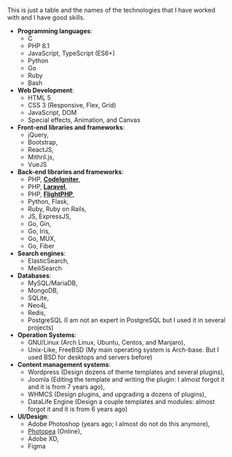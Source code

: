This is just a table and the names of the technologies that I have worked with and I have good skills.

*   **Programming languages**:
    *   C
    *   PHP 8.1
    *   JavaScript, TypeScript (ES6+)
    *   Python
    *   Go
    *   Ruby
    *   Bash
*   **Web Development**:
    *   HTML 5
    *   CSS 3 (Responsive, Flex, Grid)
    *   JavaScript, DOM
    *   Special effects, Animation, and Canvas
*   **Front-end libraries and frameworks**:
    *   jQuery,
    *   Bootstrap,
    *   ReactJS,
    *   Mithril.js,
    *   VueJS
*   **Back-end libraries and frameworks**:
    *   PHP, **[CodeIgniter](https://www.codeigniter.com/)**,
    *   PHP, **[Laravel](https://laravel.com/)**,
    *   PHP, **[FlightPHP](https://flightphp.com/)**,
    <!-- TODO: link to websites -->
    *   Python, Flask,
    *   Ruby, Ruby on Rails,
    *   JS, ExpressJS,
    *   Go, Gin,
    *   Go, Iris,
    *   Go, MUX,
    *   Go, Fiber
*   **Search engines**:
    *   ElasticSearch,
    *   MeiliSearch
*   **Databases**:
    *   MySQL/MariaDB,
    *   MongoDB,
    *   SQLite,
    *   Neo4j,
    *   Redis,
    *   PostgreSQL (I am not an expert in PostgreSQL but I used it in several projects)
*   **Operation Systems**:
    *   GNU/Linux (Arch Linux, Ubuntu, Centos, and Manjaro),
    *   Unix-Like, FreeBSD (My main operating system is Arch-base. But I used BSD for desktops and servers before)
*   **Content management systems**:
    *   Wordpress (Design dozens of theme templates and several plugins),
    *   Joomla (Editing the template and writing the plugin: I almost forgot it and it is from 7 years ago),
    *   WHMCS (Design plugins, and upgrading a dozens of plugins),
    *   DataLife Engine (Design a couple templates and modules: almost forgot it and it is from 6 years ago)
*   **UI/Design**:
    *   Adobe Photoshop (years ago; I almost do not do this anymore),
    *   [Photopea](https://www.photopea.com/) (Online),
    *   Adobe XD,
    *   Figma
